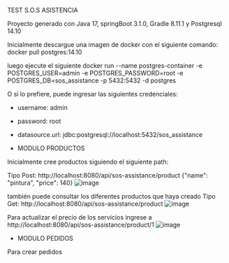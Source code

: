 TEST S.O.S ASISTENCIA

Proyecto generado con Java 17, springBoot 3.1.0, Gradle 8.11.1 y Postgresql 14.10 

Inicialmente descargue una imagen de docker con el siguiente comando:
docker pull postgres:14.10

luego ejecute el siguiente 
docker run --name postgres-container -e POSTGRES_USER=admin -e POSTGRES_PASSWORD=root -e POSTGRES_DB=sos_assistance -p 5432:5432 -d postgres

O si lo prefiere, puede ingresar las siguientes credenciales: 
* username: admin
* password: root
* datasource.url: jdbc:postgresql://localhost:5432/sos_assistance

* MODULO PRODUCTOS

Inicialmente cree productos siguiendo el siguiente path: 

Tipo Post: http://localhost:8080/api/sos-assistance/product
{"name": "pintura", "price": 140}
![image](https://github.com/user-attachments/assets/a604a496-f618-4deb-a712-7ea8d540db73)


también puede consultar los diferentes productos que haya creado 
Tipo Get: http://localhost:8080/api/sos-assistance/product
![image](https://github.com/user-attachments/assets/e1cb86ab-ae4b-4774-9701-22b54c855e54)

Para actualizar el precio de los servicios ingrese a
http://localhost:8080/api/sos-assistance/product/1
![image](https://github.com/user-attachments/assets/afcacc6d-0cb9-4c17-8387-32c4dbfc8baf)

* MODULO PEDIDOS
  
Para crear pedidos






